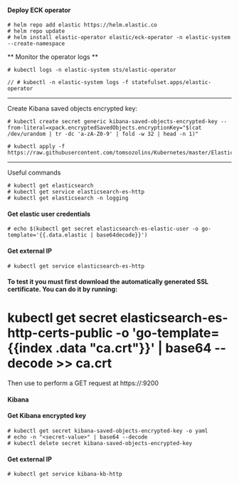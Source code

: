 #### Deploy ECK operator

```
# helm repo add elastic https://helm.elastic.co
# helm repo update
# helm install elastic-operator elastic/eck-operator -n elastic-system --create-namespace
```
** Monitor the operator logs **
```
# kubectl logs -n elastic-system sts/elastic-operator
```
```
// # kubectl -n elastic-system logs -f statefulset.apps/elastic-operator
```
---

Create Kibana saved objects encrypted key:
```
# kubectl create secret generic kibana-saved-objects-encrypted-key --from-literal=xpack.encryptedSavedObjects.encryptionKey="$(cat /dev/urandom | tr -dc 'a-zA-Z0-9' | fold -w 32 | head -n 1)"

# kubectl apply -f https://raw.githubusercontent.com/tomsozolins/Kubernetes/master/Elastic%20ECK/elastic_stack.yaml
```
------------------
Useful commands
```
# kubectl get elasticsearch
# kubectl get service elasticsearch-es-http
# kubectl get elasticsearch -n logging
```
#### Get elastic user credentials
```
# echo $(kubectl get secret elasticsearch-es-elastic-user -o go-template='{{.data.elastic | base64decode}}')
```
#### Get external IP
```
# kubectl get service elasticsearch-es-http
```
#### To test it you must first download the automatically generated SSL certificate. You can do it by running:
# kubectl get secret elasticsearch-es-http-certs-public -o 'go-template={{index .data "ca.crt"}}' | base64 --decode >> ca.crt
Then use to perform a GET request at https://<external-ip>:9200


#### Kibana
#### Get Kibana encrypted key
```
# kubectl get secret kibana-saved-objects-encrypted-key -o yaml
# echo -n "<secret-value>" | base64 --decode
# kubectl delete secret kibana-saved-objects-encrypted-key
```
  
#### Get external IP
```
# kubectl get service kibana-kb-http
```
